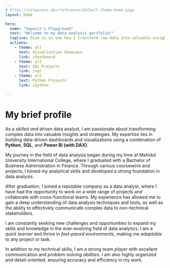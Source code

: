 ```yaml
---
# https://vitepress.dev/reference/default-theme-home-page
layout: home

hero:
  name: "Supavit's Playground"
  text: "Welcome to my data analysis portfolio!"
  tagline: Dive in to see how I transform raw data into valuable insights through visualization and modeling.
  actions:
    - theme: alt
      text: Visualization Showcase
      link: /dashboard
    - theme: alt
      text: SQL Projects
      link: /sql
    - theme: alt
      text: Python Projects
      link: /python

---
```

# My brief profile

As a _skilled and driven_ data analyst, I am passionate about transforming complex data into valuable insights and strategies. My expertise lies in building data-driven dashboards and visualizations using a combination of **Python**, **SQL**, and **Power BI (with DAX)**.

My journey in the field of data analysis began during my time at Mahidol University International College, where I graduated with a Bachelor of Business Administration in Finance. Through various coursework and projects, I honed my analytical skills and developed a strong foundation in data analysis.

After graduation, I joined a reputable company as a data analyst, where I have had the opportunity to work on a wide range of projects and collaborate with cross-functional teams. My experience has allowed me to gain a deep understanding of data analysis techniques and tools, as well as the ability to effectively communicate complex data to non-technical stakeholders.

I am constantly seeking new challenges and opportunities to expand my skills and knowledge in the ever-evolving field of data analytics. I am a _quick learner_ and thrive in _fast-paced environments_, making me _adaptable_ to any project or task.

In addition to my technical skills, I am a strong _team player_ with excellent communication and _problem-solving abilities_. I am also highly organized and detail-oriented, ensuring accuracy and efficiency in my work.
